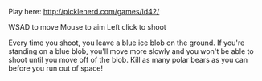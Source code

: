 Play here:
http://picklenerd.com/games/ld42/

WSAD to move
Mouse to aim
Left click to shoot

Every time you shoot, you leave a 
blue ice blob on the ground.  If you're standing on a blue blob, you'll move
more slowly and you won't be able to shoot until you move off of the blob.  Kill
as many polar bears as you can before you run out of space!